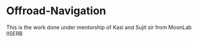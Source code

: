 # Offroad-Navigation

This is the work done under mentorship of Kasi and Sujit sir from MoonLab IISERB 
